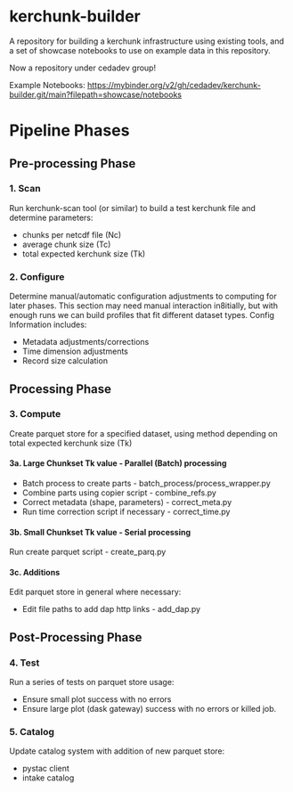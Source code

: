 # kerchunk-builder
A repository for building a kerchunk infrastructure using existing tools, and a set of showcase notebooks to use on example data in this repository.

Now a repository under cedadev group!

Example Notebooks:
https://mybinder.org/v2/gh/cedadev/kerchunk-builder.git/main?filepath=showcase/notebooks

# Pipeline Phases

## Pre-processing Phase

### 1. Scan
Run kerchunk-scan tool (or similar) to build a test kerchunk file and determine parameters:
 - chunks per netcdf file (Nc)
 - average chunk size (Tc)
 - total expected kerchunk size (Tk)

### 2. Configure
Determine manual/automatic configuration adjustments to computing for later phases.
This section may need manual interaction in8itially, but with enough runs we can build profiles that fit different dataset types.
Config Information includes:
 - Metadata adjustments/corrections
 - Time dimension adjustments
 - Record size calculation

## Processing Phase

### 3. Compute
Create parquet store for a specified dataset, using method depending on total expected kerchunk size (Tk)

#### 3a. Large Chunkset Tk value - Parallel (Batch) processing
 - Batch process to create parts        - batch_process/process_wrapper.py
 - Combine parts using copier script    - combine_refs.py
 - Correct metadata (shape, parameters) - correct_meta.py
 - Run time correction script if necessary - correct_time.py

#### 3b. Small Chunkset Tk value - Serial processing
Run create parquet script - create_parq.py

#### 3c. Additions
Edit parquet store in general where necessary:
 - Edit file paths to add dap http links - add_dap.py 

## Post-Processing Phase

### 4. Test
Run a series of tests on parquet store usage:
 - Ensure small plot success with no errors
 - Ensure large plot (dask gateway) success with no errors or killed job.

### 5. Catalog
Update catalog system with addition of new parquet store:
 - pystac client
 - intake catalog
